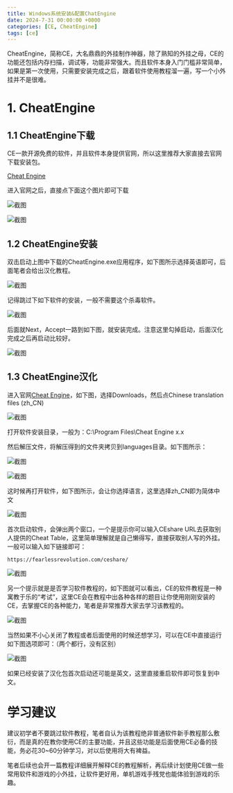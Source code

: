 ```yaml
---
title: Windows系统安装&配置ChatEngine
date: 2024-7-31 00:00:00 +0800
categories: [CE, CheatEngine]
tags: [ce]
---
```


CheatEngine，简称CE，大名鼎鼎的外挂制作神器，除了熟知的外挂之母，CE的功能还包括内存扫描，调试等，功能非常强大。而且软件本身入门门槛非常简单，如果是第一次使用，只需要安装完成之后，跟着软件使用教程溜一遍，写一个小外挂并不是很难。

# 1. CheatEngine
## 1.1 CheatEngine下载

CE一款开源免费的软件，并且软件本身提供官网，所以这里推荐大家直接去官网下载安装包。

[Cheat Engine](https://cheatengine.org/)

进入官网之后，直接点下面这个图片即可下载

![截图](/assets/image/2024/7/20240731011343.png)

![截图](/assets/image/2024/7/20240731011550.png)

## 1.2 CheatEngine安装

双击启动上图中下载的CheatEngine.exe应用程序，如下图所示选择英语即可，后面笔者会给出汉化教程。

![截图](/assets/image/2024/7/20240731012003.png)

记得跳过下如下软件的安装，一般不需要这个杀毒软件。

![截图](/assets/image/2024/7/20240731124600.png)

后面就Next，Accept一路到如下图，就安装完成。注意这里勾掉启动，后面汉化完成之后再启动比较好。

![截图](/assets/image/2024/7/20240731012830.png)

## 1.3 CheatEngine汉化

进入官网[Cheat Engine](https://cheatengine.org/)，如下图，选择Downloads，然后点Chinese translation files (zh_CN)

![截图](/assets/image/2024/7/20240731013243.png)

打开软件安装目录，一般为：C:\Program Files\Cheat Engine x.x

然后解压文件，将解压得到的文件夹拷贝到languages目录。如下图所示：

![截图](/assets/image/2024/7/20240731013627.png)

![截图](/assets/image/2024/7/20240731013650.png)

这时候再打开软件，如下图所示，会让你选择语言，这里选择zh_CN即为简体中文

![截图](/assets/image/2024/7/20240731013746.png)

首次启动软件，会弹出两个窗口，一个是提示你可以输入CEshare URL去获取别人提供的Cheat Table，这里简单理解就是自己懒得写，直接获取别人写的外挂。一般可以输入如下链接即可：

```
https://fearlessrevolution.com/ceshare/
```

![截图](/assets/image/2024/7/20240731013911.png)

另一个提示就是是否学习软件教程的，如下图就可以看出，CE的软件教程是一种寓教于乐的“考试”，这里CE会在教程中出各种各样的题目让你使用刚刚安装的CE，去掌握CE的各种能力，笔者是非常推荐大家去学习该教程的。

![截图](/assets/image/2024/7/20240731014116.png)

当然如果不小心关闭了教程或者后面使用的时候还想学习，可以在CE中直接运行如下图选项即可：（两个都行，没有区别）

![截图](/assets/image/2024/7/20240731015004.png)

如果已经安装了汉化包首次启动还可能是英文，这里直接重启软件即可恢复到中文。

# 学习建议

建议初学者不要跳过软件教程，笔者自认为该教程绝非普通软件新手教程那么敷衍，而是真的在教你使用CE的主要功能，并且这些功能是后面使用CE必备的技能，务必花30~60分钟学习，对以后使用将大有裨益。

笔者后续也会开一篇教程详细展开解释CE的教程解析，再后续计划使用CE做一些常用软件和游戏的小外挂，让软件更好用，单机游戏手残党也能体验到游戏的乐趣。
